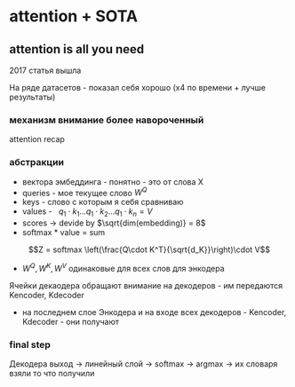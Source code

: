 # attention + SOTA

## attention is all you need

2017 статья вышла

На ряде датасетов - показал себя хорошо (х4 по времени + лучше результаты)

### механизм внимание более навороченный

attention recap

### абстракции

* вектора эмбеддинга - понятно - это от слова X
* queries - мое текущее слово $W^Q$
* keys - слово с которым я себя сравниваю
* values -   $q_1 \cdot k_1 ...q_1 \cdot k_2...q_1 \cdot k_n = V$
* scores $\rightarrow$ devide by $\sqrt{dim(embedding)} = 8$
* softmax * value = sum

$$Z = softmax \left(\frac{Q\cdot K^T}{\sqrt{d_K}}\right)\cdot V$$

* $W^Q, W^K, W^V$ одинаковые для всех слов для энкодера

Ячейки декаодера обращают внимание на декодеров - им передаются Kencoder, Kdecoder

* на последнем слое Энкодера и на входе всех декодеров - Kencoder, Kdecoder - они получают

### final step

Декодера выход $\rightarrow$ линейный слой $\rightarrow$ softmax $\rightarrow$ argmax $\rightarrow$ их словаря взяли то что получили
